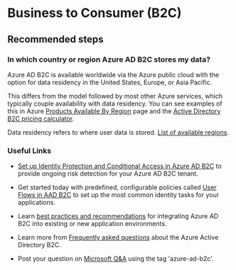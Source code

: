 <properties
  pagetitle="Business to Consumer (B2C)&#xD;"
  service=""
  resource=""
  ms.author="nishring"
  selfhelptype="Generic"
  supporttopicids="32633319"
  resourcetags=""
  productpesids="16580"
  cloudenvironments="public,fairfax,mooncake,blackforest,ussec,usnat"
  disableclouds=""
  articleid="87424140-99dc-4412-b7f5-568477dca2fe"
  ownershipid="AzureIdentity_B2C" />
# Business to Consumer (B2C)

## **Recommended steps**

### **In which country or region Azure AD B2C stores my data?** 

Azure AD B2C is available worldwide via the Azure public cloud with the option for data residency in the United States, Europe, or Asia Pacific. 

This differs from the model followed by most other Azure services, which typically couple availability with data residency. You can see examples of this in Azure [Products Available By Region](https://azure.microsoft.com/regions/services/) page and the [Active Directory B2C pricing calculator](https://azure.microsoft.com/pricing/details/active-directory-b2c/). 

Data residency refers to where user data is stored. [List of available regions](https://docs.microsoft.com//azure/active-directory-b2c/data-residency#data-residency). 

### **Useful Links** 

* [Set up Identity Protection and Conditional Access in Azure AD B2C](https://docs.microsoft.com/azure/active-directory-b2c/conditional-access-identity-protection-setup) to provide ongoing risk detection for your Azure AD B2C tenant. 

* Get started today with predefined, configurable policies called [User Flows in AAD B2C](https://docs.microsoft.com/azure/active-directory-b2c/active-directory-b2c-reference-policies) to set up the most common identity tasks for your applications. 

* Learn [best practices and recommendations](https://docs.microsoft.com/azure/active-directory-b2c/best-practices) for integrating Azure AD B2C into existing or new application environments.  

* Learn more from [Frequently asked questions](https://docs.microsoft.com/azure/active-directory-b2c/active-directory-b2c-faqs) about the Azure Active Directory B2C. 

* Post your question on [Microsoft Q&A](https://docs.microsoft.com/answers/topics/azure-ad-b2c.html) using the tag 'azure-ad-b2c'.